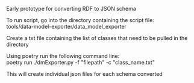Early prototype for converting RDF to JSON schema

To run script, go into the directory containing the script file:  
tools/data-model-exporter/data_model_exporter

Create a txt file containing the list of classes that need to be pulled in the directory

Using poetry run the following command line:  
poetry run ./dmExporter.py -f "filepath" -c "class_name.txt"

This will create individual json files for each schema converted